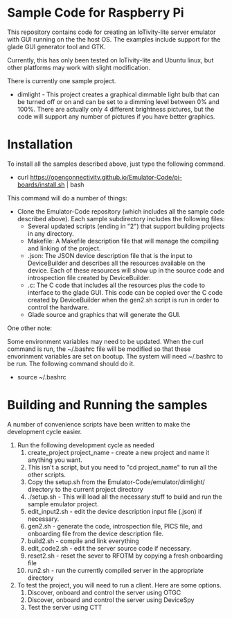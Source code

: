 # Sample Code for Raspberry Pi

This repository contains code for creating an IoTivity-lite server emulator with GUI running on the the host OS. The examples include support for the glade GUI generator tool and GTK.

Currently, this has only been tested on IoTivity-lite and Ubuntu linux, but other platforms may work with slight modification.

There is currently one sample project.
- dimlight - This project creates a graphical dimmable light bulb that can be turned off or on and can be set to a dimming level between 0% and 100%. There are actually only 4 different brightness pictures, but the code will support any number of pictures if you have better graphics.

# Installation

To install all the samples described above, just type the following command.

- curl https://openconnectivity.github.io/Emulator-Code/pi-boards/install.sh | bash

This command will do a number of things:

- Clone the Emulator-Code repository (which includes all the sample code described above). Each sample subdirectory includes the following files:
  - Several updated scripts (ending in "2") that support building projects in any directory.
  - Makefile: A Makefile description file that will manage the compiling and linking of the project.
  - <sample>.json: The JSON device description file that is the input to DeviceBuilder and describes all the resources available on the device. Each of these resources will show up in the source code and introspection file created by DeviceBuilder.
  - <sample>.c: The C code that includes all the resources plus the code to interface to the glade GUI. This code can be copied over the C code created by DeviceBuilder when the gen2.sh script is run in order to control the hardware.
  - Glade source and graphics that will generate the GUI.

One other note:

Some environment variables may need to be updated. When the curl command is run, the ~/.bashrc file will be modified so that these envorinment variables are set on bootup. The system will need ~/.bashrc to be run. The following command should do it.
- source ~/.bashrc

# Building and Running the samples

A number of convenience scripts have been written to make the development cycle easier.
1. Run the following development cycle as needed
    1. create_project project_name - create a new project and name it anything you want.
    2. This isn't a script, but you need to "cd project_name" to run all the other scripts.
    3. Copy the setup.sh from the Emulator-Code/emulator/dimlight/ directory to the current project directory
    4. ./setup.sh - This will load all the necessary stuff to build and run the sample emulator project.
    5. edit_input2.sh - edit the device description input file (<project name>.json) if necessary.
    6. gen2.sh - generate the code, introspection file, PICS file, and onboarding file from the device description file.
    7. build2.sh - compile and link everything
    8. edit_code2.sh - edit the server source code if necessary.
    9. reset2.sh - reset the sever to RFOTM by copying a fresh onboarding file
    10. run2.sh - run the currently compiled server in the appropriate directory
2. To test the project, you will need to run a client. Here are some options.
    1. Discover, onboard and control the server using OTGC
    2. Discover, onboard and control the server using DeviceSpy
    3. Test the server using CTT
